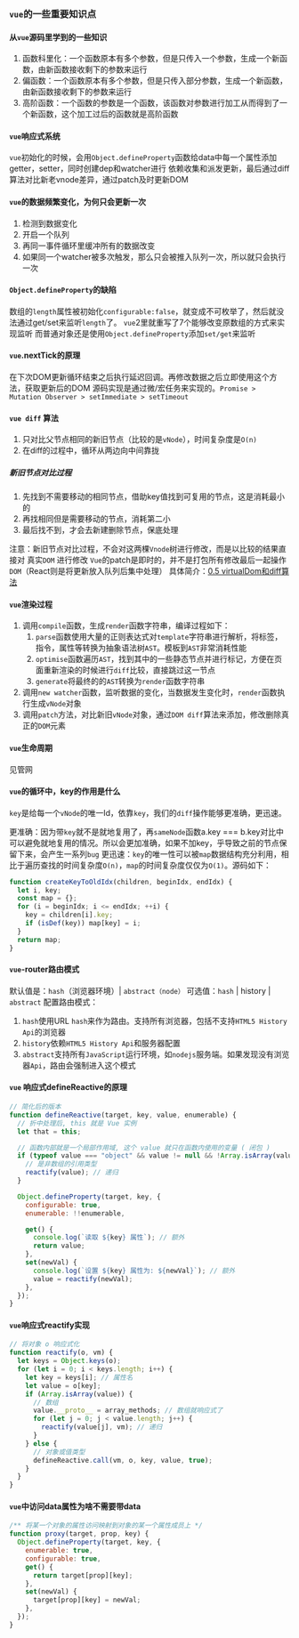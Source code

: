 ### `vue`的一些重要知识点

#### 从`vue`源码里学到的一些知识
1. 函数科里化：一个函数原本有多个参数，但是只传入一个参数，生成一个新函数，由新函数接收剩下的参数来运行
2. 偏函数：一个函数原本有多个参数，但是只传入部分参数，生成一个新函数，由新函数接收剩下的参数来运行
3. 高阶函数：一个函数的参数是一个函数，该函数对参数进行加工从而得到了一个新函数，这个加工过后的函数就是高阶函数

#### `vue`响应式系统
`vue`初始化的时候，会用`Object.defineProperty`函数给data中每一个属性添加getter，setter，同时创建dep和watcher进行
依赖收集和派发更新，最后通过diff算法对比新老vnode差异，通过patch及时更新DOM

#### `vue`的数据频繁变化，为何只会更新一次
1. 检测到数据变化
2. 开启一个队列
3. 再同一事件循环里缓冲所有的数据改变
4. 如果同一个watcher被多次触发，那么只会被推入队列一次，所以就只会执行一次

#### `Object.defineProperty`的缺陷
数组的`length`属性被初始化`configurable:false`，就变成不可枚举了，然后就没法通过get/set来监听`length`了。
`vue`2里就重写了7个能够改变原数组的方式来实现监听
而普通对象还是使用`Object.defineProperty`添加`set/get`来监听

#### `vue`.nextTick的原理
在下次DOM更新循环结束之后执行延迟回调。再修改数据之后立即使用这个方法，获取更新后的DOM
源码实现是通过微/宏任务来实现的。`Promise > Mutation Observer > setImmediate > setTimeout`

#### `vue diff` 算法
1. 只对比父节点相同的新旧节点（比较的是`vNode`），时间复杂度是`O(n)`
2. 在diff的过程中，循环从两边向中间靠拢

##### 新旧节点对比过程
1. 先找到不需要移动的相同节点，借助key值找到可复用的节点，这是消耗最小的
2. 再找相同但是需要移动的节点，消耗第二小
3. 最后找不到，才会去新建删除节点，保底处理

注意：新旧节点对比过程，不会对这两棵`Vnode`树进行修改，而是以比较的结果直接对 真实`DOM` 进行修改
`Vue`的patch是即时的，并不是打包所有修改最后一起操作`DOM`（React则是将更新放入队列后集中处理）
具体简介：[0.5 virtualDom和diff算法](/summary/virtualDom和diff算法.md)

#### `vue`渲染过程
1. 调用`compile`函数，生成`render`函数字符串，编译过程如下：
   1. `parse`函数使用大量的正则表达式对`template`字符串进行解析，将标签，指令，属性等转换为抽象语法树`AST`。模板到`AST`非常消耗性能
   2. `optimise`函数遍历`AST`，找到其中的一些静态节点并进行标记，方便在页面重新渲染的时候进行`diff`比较，直接跳过这一节点
   3. `generate`将最终的的`AST`转换为`render`函数字符串
2. 调用`new watcher`函数，监听数据的变化，当数据发生变化时，`render`函数执行生成`vNode`对象
3. 调用`patch`方法，对比新旧`vNode`对象，通过`DOM diff`算法来添加，修改删除真正的`DOM`元素

#### `vue`生命周期
见管网

#### `vue`的循环中，key的作用是什么
`key`是给每一个`vNode`的唯一Id，依靠`key`，我们的`diff`操作能够更准确，更迅速。

更准确：因为带`key`就不是就地复用了，再`sameNode`函数a.key === b.key对比中可以避免就地复用的情况。所以会更加准确，如果不加key，乎导致之前的节点保留下来，会产生一系列`bug`
更迅速：`key`的唯一性可以被`map`数据结构充分利用，相比于遍历查找的时间复杂度`O(n)`，`map`的时间复杂度仅仅为`O(1)`。源码如下：
```js
function createKeyToOldIdx(children, beginIdx, endIdx) {
  let i, key;
  const map = {};
  for (i = beginIdx; i <= endIdx; ++i) {
    key = children[i].key;
    if (isDef(key)) map[key] = i;
  }
  return map;
}
```

#### `vue`-router路由模式
默认值是：`hash`（浏览器环境）| `abstract（node）`
可选值：`hash` | history | `abstract`
配置路由模式：
1. `hash`使用URL `hash`来作为路由。支持所有浏览器，包括不支持`HTML5 History Api`的浏览器
2. `history`依赖`HTML5 History Api`和服务器配置
3. `abstract`支持所有`JavaScript`运行环境，如`nodejs`服务端。如果发现没有浏览器`Api`，路由会强制进入这个模式

#### `vue` 响应式defineReactive的原理
```js
// 简化后的版本
function defineReactive(target, key, value, enumerable) {
  // 折中处理后, this 就是 Vue 实例
  let that = this;

  // 函数内部就是一个局部作用域, 这个 value 就只在函数内使用的变量 ( 闭包 )
  if (typeof value === "object" && value != null && !Array.isArray(value)) {
    // 是非数组的引用类型
    reactify(value); // 递归
  }

  Object.defineProperty(target, key, {
    configurable: true,
    enumerable: !!enumerable,

    get() {
      console.log(`读取 ${key} 属性`); // 额外
      return value;
    },
    set(newVal) {
      console.log(`设置 ${key} 属性为: ${newVal}`); // 额外
      value = reactify(newVal);
    },
  });
}
```

#### `vue`响应式reactify实现
```js
// 将对象 o 响应式化
function reactify(o, vm) {
  let keys = Object.keys(o);
  for (let i = 0; i < keys.length; i++) {
    let key = keys[i]; // 属性名
    let value = o[key];
    if (Array.isArray(value)) {
      // 数组
      value.__proto__ = array_methods; // 数组就响应式了
      for (let j = 0; j < value.length; j++) {
        reactify(value[j], vm); // 递归
      }
    } else {
      // 对象或值类型
      defineReactive.call(vm, o, key, value, true);
    }
  }
}
```

#### `vue`中访问data属性为啥不需要带data
```js
/** 将某一个对象的属性访问映射到对象的某一个属性成员上 */
function proxy(target, prop, key) {
  Object.defineProperty(target, key, {
    enumerable: true,
    configurable: true,
    get() {
      return target[prop][key];
    },
    set(newVal) {
      target[prop][key] = newVal;
    },
  });
}

```